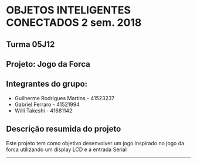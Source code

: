 # OBJETOS INTELIGENTES CONECTADOS 2 sem. 2018

## Turma 05J12
## Projeto: Jogo da Forca
## Integrantes do grupo:

* Guilherme Rodrigues Martins - 41523237
* Gabriel Ferraro - 41521994
* Willi Takeshi - 41681142

## Descrição resumida do projeto

Este projeto tem como objetivo desenvolver um jogo inspirado no jogo da forca utilizando um display LCD e a entrada Serial

______________________________________
